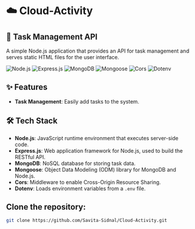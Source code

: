 # ☁️ Cloud-Activity

## 📝 Task Management API

A simple Node.js application that provides an API for task management and serves static HTML files for the user interface.

![Node.js](https://img.shields.io/badge/Node.js-339933?style=for-the-badge&logo=nodedotjs&logoColor=white)
![Express.js](https://img.shields.io/badge/Express.js-000000?style=for-the-badge&logo=express&logoColor=white)
![MongoDB](https://img.shields.io/badge/MongoDB-47A248?style=for-the-badge&logo=mongodb&logoColor=white)
![Mongoose](https://img.shields.io/badge/Mongoose-880000?style=for-the-badge&logo=mongoose&logoColor=white)
![Cors](https://img.shields.io/badge/Cors-0000FF?style=for-the-badge)
![Dotenv](https://img.shields.io/badge/Dotenv-ECD53F?style=for-the-badge)

## ✨ Features

- **Task Management**: Easily add tasks to the system.

## 🛠️ Tech Stack

- **Node.js**: JavaScript runtime environment that executes server-side code.
- **Express.js**: Web application framework for Node.js, used to build the RESTful API.
- **MongoDB**: NoSQL database for storing task data.
- **Mongoose**: Object Data Modeling (ODM) library for MongoDB and Node.js.
- **Cors**: Middleware to enable Cross-Origin Resource Sharing.
- **Dotenv**: Loads environment variables from a `.env` file.

## Clone the repository:

   ```bash
   git clone https://github.com/Savita-Sidnal/Cloud-Activity.git

